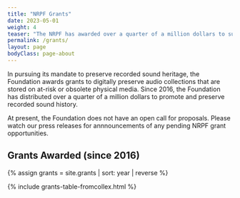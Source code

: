 ```yaml
---
title: "NRPF Grants"
date: 2023-05-01
weight: 4
teaser: "The NRPF has awarded over a quarter of a million dollars to support the digitization and stewardship of at-risk audio collections."
permalink: /grants/
layout: page
bodyClass: page-about
---
```


In pursuing its mandate to preserve recorded sound heritage, the Foundation
awards grants to digitally preserve audio collections
that are stored on at-risk or obsolete physical media.
Since 2016, the Foundation has distributed over a quarter of a million dollars
to promote and preserve recorded sound history.

At present, the Foundation does not have an open call for proposals.
Please watch our press releases for annnouncements of any pending NRPF grant opportunities.

## Grants Awarded (since 2016)

{% assign grants = site.grants | sort: year | reverse %}

{% include grants-table-fromcollex.html %}

